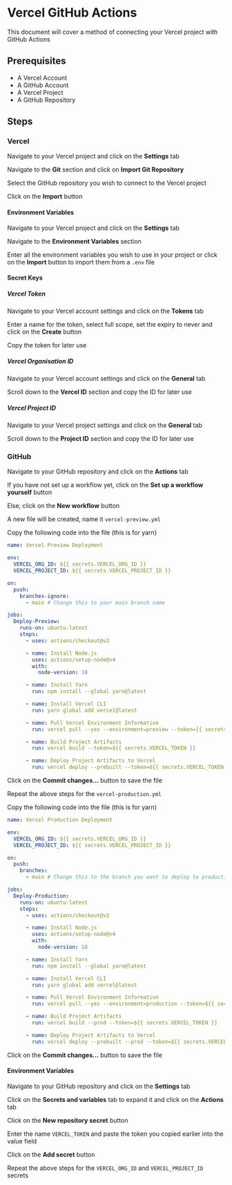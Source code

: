 # Vercel GitHub Actions

This document will cover a method of connecting your Vercel project with GitHub Actions

## Prerequisites

- A Vercel Account
- A GitHub Account
- A Vercel Project
- A GitHub Repository

## Steps

### Vercel

Navigate to your Vercel project and click on the **Settings** tab

Navigate to the **Git** section and click on **Import Git Repository**

Select the GitHub repository you wish to connect to the Vercel project

Click on the **Import** button

#### Environment Variables

Navigate to your Vercel project and click on the **Settings** tab

Navigate to the **Environment Variables** section

Enter all the environment variables you wish to use in your project or click on the **Import** button to import them from a `.env` file

#### Secret Keys

##### Vercel Token

Navigate to your Vercel account settings and click on the **Tokens** tab

Enter a name for the token, select full scope, set the expiry to never and click on the **Create** button

Copy the token for later use

##### Vercel Organisation ID

Navigate to your Vercel account settings and click on the **General** tab

Scroll down to the **Vercel ID** section and copy the ID for later use

##### Vercel Project ID

Navigate to your Vercel project settings and click on the **General** tab

Scroll down to the **Project ID** section and copy the ID for later use

### GitHub

Navigate to your GitHub repository and click on the **Actions** tab

If you have not set up a workflow yet, click on the **Set up a workflow yourself** button

Else, click on the **New workflow** button

A new file will be created, name it `vercel-preview.yml`

Copy the following code into the file (this is for yarn)

```yml
name: Vercel Preview Deployment

env:
  VERCEL_ORG_ID: ${{ secrets.VERCEL_ORG_ID }}
  VERCEL_PROJECT_ID: ${{ secrets.VERCEL_PROJECT_ID }}

on:
  push:
    branches-ignore:
      - main # Change this to your main branch name

jobs:
  Deploy-Preview:
    runs-on: ubuntu-latest
    steps:
      - uses: actions/checkout@v2

      - name: Install Node.js
        uses: actions/setup-node@v4
        with:
          node-version: 18

      - name: Install Yarn
        run: npm install --global yarn@latest

      - name: Install Vercel CLI
        run: yarn global add vercel@latest

      - name: Pull Vercel Environment Information
        run: vercel pull --yes --environment=preview --token={{ secrets.VERCEL_TOKEN }}

      - name: Build Project Artifacts
        run: vercel build --token=${{ secrets.VERCEL_TOKEN }}

      - name: Deploy Project Artifacts to Vercel
        run: vercel deploy --prebuilt --token=${{ secrets.VERCEL_TOKEN }}
```

Click on the **Commit changes...** button to save the file

Repeat the above steps for the `vercel-production.yml`

Copy the following code into the file (this is for yarn)

```yml
name: Vercel Production Deployment

env:
  VERCEL_ORG_ID: ${{ secrets.VERCEL_ORG_ID }}
  VERCEL_PROJECT_ID: ${{ secrets.VERCEL_PROJECT_ID }}

on:
  push:
    branches:
      - main # Change this to the branch you want to deploy to production

jobs:
  Deploy-Production:
    runs-on: ubuntu-latest
    steps:
      - uses: actions/checkout@v2

      - name: Install Node.js
        uses: actions/setup-node@v4
        with:
          node-version: 18

      - name: Install Yarn
        run: npm install --global yarn@latest

      - name: Install Vercel CLI
        run: yarn global add vercel@latest

      - name: Pull Vercel Environment Information
        run: vercel pull --yes --environment=production --token=${{ secrets.VERCEL_TOKEN }}

      - name: Build Project Artifacts
        run: vercel build --prod --token=${{ secrets.VERCEL_TOKEN }}

      - name: Deploy Project Artifacts to Vercel
        run: vercel deploy --prebuilt --prod --token=${{ secrets.VERCEL_TOKEN }}
```

Click on the **Commit changes...** button to save the file

#### Environment Variables

Navigate to your GitHub repository and click on the **Settings** tab

Click on the **Secrets and variables** tab to expand it and click on the **Actions** tab

Click on the **New repository secret** button

Enter the name `VERCEL_TOKEN` and paste the token you copied earlier into the value field

Click on the **Add secret** button

Repeat the above steps for the `VERCEL_ORG_ID` and `VERCEL_PROJECT_ID` secrets
